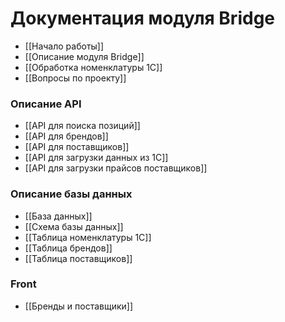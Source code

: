 # Документация модуля Bridge

-   [[Начало работы]]
-   [[Описание модуля Bridge]]
-   [[Обработка номенклатуры 1С]]
-   [[Вопросы по проекту]]

### Описание API

-   [[API для поиска позиций]]
-   [[API для брендов]]
-   [[API для поставщиков]]
-   [[API для загрузки данных из 1С]]
-   [[API для загрузки прайсов поставщиков]]

### Описание базы данных

-   [[База данных]]
-   [[Схема базы данных]]
-   [[Таблица номенклатуры 1С]]
-   [[Таблица брендов]]
-   [[Таблица поставщиков]]

### Front

-   [[Бренды и поставщики]]
